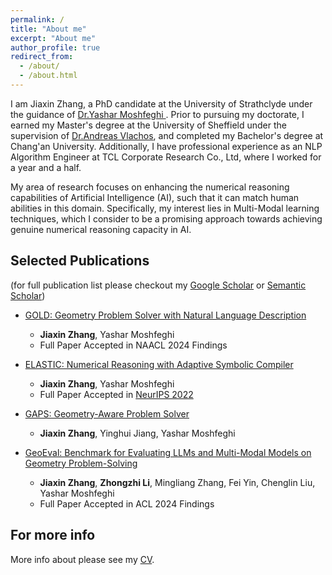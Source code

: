 ```yaml
---
permalink: /
title: "About me"
excerpt: "About me"
author_profile: true
redirect_from: 
  - /about/
  - /about.html
---
```


I am Jiaxin Zhang, a PhD candidate at the University of Strathclyde under the guidance of [Dr.Yashar Moshfeghi ](https://scholar.google.com/citations?user=BaFcnWIAAAAJ&hl=en&oi=ao). Prior to pursuing my doctorate, I earned my Master's degree at the University of Sheffield under the supervision of [Dr.Andreas Vlachos](https://andreasvlachos.github.io//), and completed my Bachelor's degree at Chang'an University. Additionally, I have professional experience as an NLP Algorithm Engineer at TCL Corporate Research Co., Ltd, where I worked for a year and a half.

My area of research focuses on enhancing the numerical reasoning capabilities of Artificial Intelligence (AI), such that it can match human abilities in this domain. Specifically, my interest lies in Multi-Modal learning techniques, which I consider to be a promising approach towards achieving genuine numerical reasoning capacity in AI.

Selected Publications
------
(for full publication list please checkout my [Google Scholar](https://scholar.google.com/citations?user=zQ4pLNEAAAAJ&hl=en) or [Semantic Scholar](https://www.semanticscholar.org/author/Jiaxin-Zhang/2129519596))
* [GOLD: Geometry Problem Solver with Natural Language Description](https://arxiv.org/pdf/2405.00494)    
    - **Jiaxin Zhang**, Yashar Moshfeghi  
    - Full Paper Accepted in NAACL 2024 Findings  
    
* [ELASTIC: Numerical Reasoning with Adaptive Symbolic Compiler](https://proceedings.neurips.cc/paper_files/paper/2022/hash/522ef98b1e52f5918e5abc868651175d-Abstract-Conference.html) 
    - **Jiaxin Zhang**, Yashar Moshfeghi  
    - Full Paper Accepted in [NeurIPS 2022](https://proceedings.neurips.cc/paper_files/paper/2022)  

* [GAPS: Geometry-Aware Problem Solver](https://arxiv.org/pdf/2401.16287.pdf)
    - **Jiaxin Zhang**, Yinghui Jiang, Yashar Moshfeghi

* [GeoEval: Benchmark for Evaluating LLMs and Multi-Modal Models on Geometry Problem-Solving](https://arxiv.org/pdf/2402.10104.pdf) 
    - **Jiaxin Zhang**, **Zhongzhi Li**, Mingliang Zhang, Fei Yin, Chenglin Liu, Yashar Moshfeghi  
    - Full Paper Accepted in ACL 2024 Findings

For more info
------
More info about please see my [CV](../JiaxinZhang_CV.pdf).
